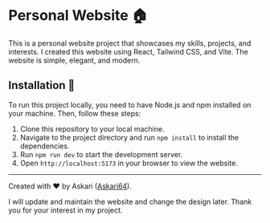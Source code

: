 # Personal Website 🏠

This is a personal website project that showcases my skills, projects, and interests. I created this website using React, Tailwind CSS, and Vite. The website is simple, elegant, and modern.

## Installation 🔧

To run this project locally, you need to have Node.js and npm installed on your machine. Then, follow these steps:

1. Clone this repository to your local machine.
2. Navigate to the project directory and run `npm install` to install the dependencies.
3. Run `npm run dev` to start the development server.
4. Open `http://localhost:5173` in your browser to view the website.

---

Created with ❤️ by Askari ([Askari64](https://github.com/Askari64)).

I will update and maintain the website and change the design later. Thank you for your interest in my project.
